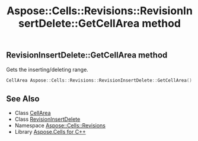 ﻿---
title: Aspose::Cells::Revisions::RevisionInsertDelete::GetCellArea method
linktitle: GetCellArea
second_title: Aspose.Cells for C++ API Reference
description: 'Aspose::Cells::Revisions::RevisionInsertDelete::GetCellArea method. Gets the inserting/deleting range in C++.'
type: docs
weight: 700
url: /cpp/aspose.cells.revisions/revisioninsertdelete/getcellarea/
---
## RevisionInsertDelete::GetCellArea method


Gets the inserting/deleting range.

```cpp
CellArea Aspose::Cells::Revisions::RevisionInsertDelete::GetCellArea()
```

## See Also

* Class [CellArea](../../../aspose.cells/cellarea/)
* Class [RevisionInsertDelete](../)
* Namespace [Aspose::Cells::Revisions](../../)
* Library [Aspose.Cells for C++](../../../)
